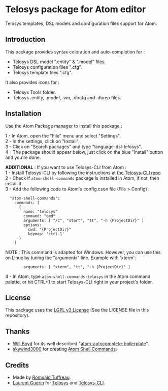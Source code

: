 # Telosys package for Atom editor

Telosys templates, DSL models and configuration files support for Atom.  

## Introduction

This package provides syntax coloration and auto-completion for :  
- Telosys DSL model ".entity" & ".model" files.  
- Telosys configuration files ".cfg".  
- Telosys template files ".cfg".  

It also provides icons for :  
- Telosys Tools folder.  
- Telosys .entity, .model, .vm, .dbcfg and .dbrep files.  

## Installation

Use the Atom Package manager to install this package :

1 - In Atom, open the "File" menu and select "Settings".  
2 - In the settings, click on "Install".  
3 - Click on "Search packages" and type "language-dsl-telosys".  
4 - The package should appear below, just click on the blue "Install" button and you're done.  

**ADDITIONAL** : If you want to use Telosys-CLI from Atom :  
1 - Install Telosys-CLI by following the instructions at [the Telosys-CLI repo](https://github.com/telosys-tools-bricks/telosys-cli)  
2 - Check if `atom-shell-commands` package is installed in Atom, if not, then install it.  
3 - Add the following code to Atom's config.cson file (File > Config) :  
```
  "atom-shell-commands":
    commands: [
      {
        name: "telosys"
        command: "cmd"
        arguments: [ "/C", "start", "tt", "-h {ProjectDir}" ]
        options:
          cwd: "{ProjectDir}"
          keymap: 'ctrl-1'
      }
    ]
```  
NOTE : This command is adapted for Windows. However, you can use this on Linux by tuning the "arguments" line. Example with 'xterm':  
```
        arguments: [ "xterm", "tt", "-h {ProjectDir}" ]
```
4 - In Atom, type `atom-shell-commands:telosys` in the Atom command palette, or hit CTRL+1 to start Telosys-CLI right in your project's folder.

## License

This package uses the [LGPL v3 License](https://www.gnu.org/licenses/lgpl-3.0.en.html) (See the LICENSE file in this repository).  

## Thanks

- [Will Boyd](https://github.com/lonekorean) for its well described "[atom-autocomplete-boilerplate](https://github.com/lonekorean/atom-autocomplete-boilerplate)".  
- [skywind3000](https://github.com/skywind3000) for creating [Atom Shell Commands](https://atom.io/packages/atom-shell-commands).

## Credits

- Made by [Romuald Tuffreau](https://github.com/romwaldtff).
- [Laurent Guerin](https://github.com/l-gu) for [Telosys](http://telosys.org/) and [Telosys-CLI](https://github.com/telosys-tools-bricks/telosys-cli).
